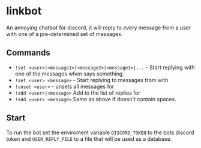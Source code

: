 # linkbot

An annoying chatbot for discord, it will reply to every message from a user with one of a pre-determined set of messages.

## Commands
* `!set <user>|<message1>|<message2>|<message3>|...` - Start replying with one of the messages when <user> says something.
* `!set <user> <message>` - Start replying to messages from <user> with <message>
* `!unset <user>` - unsets all messages for <user>
* `!add <user>|<message>` Add <message> to the list of replies for <user>
* `!add <user> <message>` Same as above if <user> doesn't contain spaces.

## Start
To run the bot set the enviroment variable `DISCORD_TOKEN` to the bots discord token and `USER_REPLY_FILE` to a file that will be used as a database.
